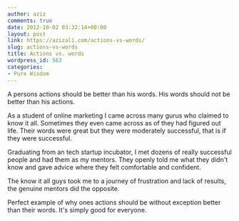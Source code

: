 ```yaml
---
author: aziz
comments: true
date: 2012-10-02 03:32:14+00:00
layout: post
link: https://azizali.com/actions-vs-words/
slug: actions-vs-words
title: Actions vs. words
wordpress_id: 563
categories:
- Pure Wisdom
---
```


A persons actions should be better than his words. His words should not be better than his actions.

As a student of online marketing I came across many gurus who claimed to know it all. Sometimes they even came across as of they had figured out life. Their words were great but they were moderately successful, that is if they were successful.

Graduating from an tech startup incubator, I met dozens of really successful people and had them as my mentors. They openly told me what they didn't know and gave advice where they felt comfortable and confident.

The know it all guys took me to a journey of frustration and lack of results, the genuine mentors did the opposite.

Perfect example of why ones actions should be without exception better than their words. It's simply good for everyone.
